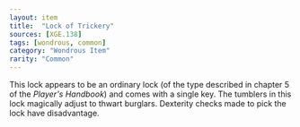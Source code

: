 ```yaml
---
layout: item
title:  "Lock of Trickery"
sources: [XGE.138]
tags: [wondrous, common]
category: "Wondrous Item"
rarity: "Common"
---
```


This lock appears to be an ordinary lock (of the type described in chapter 5 of the _Player's Handbook_) and comes with a single key. The tumblers in this lock magically adjust to thwart burglars. Dexterity checks made to pick the lock have disadvantage.